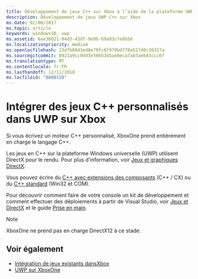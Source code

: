 ```yaml
---
title: Développement de jeux C++ sur Xbox à l’aide de la plateforme UWP
description: Développement de jeux UWP C++ sur Xbox
ms.date: 02/08/2017
ms.topic: article
keywords: windows10, uwp
ms.assetid: 6ae36021-94d3-43df-9e96-69a93cfe8b56
ms.localizationpriority: medium
ms.openlocfilehash: 23dfb8843ed8e70fc6f979bd778a517d0c30327a
ms.sourcegitcommit: 8921a9cc0dd3e5665345ae8eca7ab7aeb83ccc6f
ms.translationtype: MT
ms.contentlocale: fr-FR
ms.lasthandoff: 12/11/2018
ms.locfileid: "8880159"
---
```

# <a name="bring-custom-c-games-to-uwp-on-xbox"></a>Intégrer des jeux C++ personnalisés dans UWP sur Xbox

Si vous écrivez un moteur C++ personnalisé, XboxOne prend entièrement en charge le langage C++. 

Les jeux en C++ sur la plateforme Windows universelle (UWP) utilisent DirectX pour le rendu. Pour plus d’information, voir [Jeux et graphiques DirectX](https://msdn.microsoft.com/library/windows/desktop/ee663274(v=vs.85).aspx).

Vous pouvez écrire du [C++ avec extensions des composants](https://msdn.microsoft.com/library/windows/apps/hh699871.aspx) (C++ / CX) ou du [C++ standard](https://msdn.microsoft.com/library/windows/apps/mt592904.aspx) (Win32 et COM).

Pour découvrir comment faire de votre console un kit de développement et comment effectuer des déploiements à partir de Visual Studio, voir [Jeux et DirectX](../gaming/index.md) et le guide [Prise en main](getting-started.md).

> [!NOTE]
> XboxOne ne prend pas en charge DirectX12 à ce stade.


## <a name="see-also"></a>Voir également
- [Intégration de jeux existants dansXbox](development-lanes-landing.md)
- [UWP sur XboxOne](index.md)

